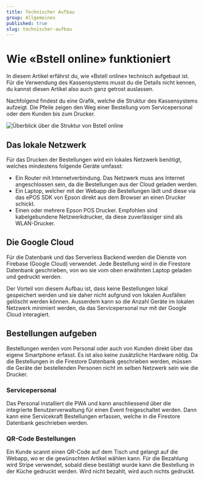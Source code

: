 ```yaml
---
title: Technischer Aufbau
group: Allgemeines
published: true
slug: technischer-aufbau
---
```


# Wie «Bstell online» funktioniert

In diesem Artikel erfährst du, wie «Bstell online» technisch aufgebaut ist. Für
die Verwendung des Kassensystems musst du die Details nicht kennen, du kannst
diesen Artikel also auch ganz getrost auslassen.

Nachfolgend findest du eine Grafik, welche die Struktur des Kassensystems
aufzeigt. Die Pfeile zeigen den Weg einer Bestellung vom Servicepersonal oder
dem Kunden bis zum Drucker.

![Überblick über die Struktur von Bstell online](/diagrams/overview.svg)

## Das lokale Netzwerk

Für das Drucken der Bestellungen wird ein lokales Netzwerk benötigt, welches
mindestens folgende Geräte umfasst:

- Ein Router mit Internetverbindung. Das Netzwerk muss ans Internet
  angeschlossen sein, da die Bestellungen aus der Cloud geladen werden.
- Ein Laptop, welcher mit der Webapp die Bestellungen lädt und diese via das
  ePOS SDK von Epson direkt aus dem Browser an einen Drucker schickt.
- Einen oder mehrere Epson POS Drucker. Empfohlen sind kabelgebundene
  Netzwerkdrucker, da diese zuverlässiger sind als WLAN-Drucker.

## Die Google Cloud

Für die Datenbank und das Serverless Backend werden die Dienste von Firebase
(Google Cloud) verwendet. Jede Bestellung wird in die Firestore Datenbank
geschrieben, von wo sie vom oben erwähnten Laptop geladen und gedruckt werden.

Der Vorteil von diesem Aufbau ist, dass keine Bestellungen lokal gespeichert
werden und sie daher nicht aufgrund von lokalen Ausfällen gelöscht werden
können. Ausserdem kann so die Anzahl Geräte im lokalen Netzwerk minimiert
werden, da das Servicepersonal nur mit der Google Cloud interagiert.

## Bestellungen aufgeben

Bestellungen werden vom Personal oder auch von Kunden direkt über das eigene
Smartphone erfasst. Es ist also keine zusätzliche Hardware nötig. Da die
Bestellungen in die Firestore Datenbank geschrieben werden, müssen die Geräte
der bestellenden Personen nicht im selben Netzwerk sein wie die Drucker.

### Servicepersonal

Das Personal installiert die PWA und kann anschliessend über die integrierte
Benutzerverwaltung für einen Event freigeschaltet werden. Dann kann eine
Servicekraft Bestellungen erfassen, welche in die Firestore Datenbank
geschrieben werden.

### QR-Code Bestellungen

Ein Kunde scannt einen QR-Code auf dem Tisch und gelangt auf die Webapp, wo er
die gewünschten Artikel wählen kann. Für die Bezahlung wird Stripe verwendet,
sobald diese bestätigt wurde kann die Bestellung in der Küche gedruckt werden.
Wird nicht bezahlt, wird auch nichts gedruckt.
